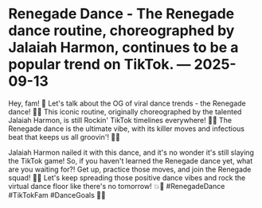 # Renegade Dance - The Renegade dance routine, choreographed by Jalaiah Harmon, continues to be a popular trend on TikTok. — 2025-09-13

Hey, fam! 🌟 Let's talk about the OG of viral dance trends - the Renegade dance! 💃🔥 This iconic routine, originally choreographed by the talented Jalaiah Harmon, is still Rockin' TikTok timelines everywhere! 🤳🎶 The Renegade dance is the ultimate vibe, with its killer moves and infectious beat that keeps us all groovin'! 🕺✨ 

Jalaiah Harmon nailed it with this dance, and it's no wonder it's still slaying the TikTok game! So, if you haven't learned the Renegade dance yet, what are you waiting for?! Get up, practice those moves, and join the Renegade squad! 🙌🤩 Let's keep spreading those positive dance vibes and rock the virtual dance floor like there's no tomorrow! 💥💃 #RenegadeDance #TikTokFam #DanceGoals 🌈🎉